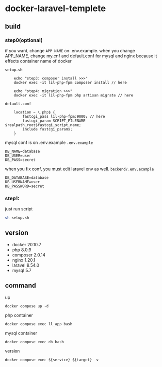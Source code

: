 # docker-laravel-templete

## build

### step0(optional)
if you want, change ```APP_NAME``` on .env.example.
when you change APP_NAME, change my.cnf and default.conf for mysql and nginx because it effects container name of docker

```setup.sh```
```shell
    echo "step3: composer install >>>"
    docker exec -it lil-php-fpm composer install // here

    echo "step4: migration >>>"
    docker exec -it lil-php-fpm php artisan migrate // here
```


```default.conf```
```
    location ~ \.php$ {
        fastcgi_pass lil-php-fpm:9000; // here
        fastcgi_param SCRIPT_FILENAME $realpath_root$fastcgi_script_name;
        include fastcgi_params;
    }
```

mysql conf is on .env.example
```.env.example```
```
DB_NAME=database
DB_USER=user
DB_PASS=secret
```

when you fix conf, you must edit laravel env as well.
```backend/.env.example```
```
DB_DATABASE=database
DB_USERNAME=user
DB_PASSWORD=secret
```

### step1:

just run script

```sh
sh setup.sh
```

## version

- docker 20.10.7
- php 8.0.9
- composer 2.0.14
- nginx 1.20.1
- laravel 8.54.0
- mysql 5.7

## command

up
```
docker compose up -d
```

php container
```
docker compose exec ll_app bash
```

mysql container
```
docker compose exec db bash
```

version
```
docker compose exec ${service} ${target} -v
```

